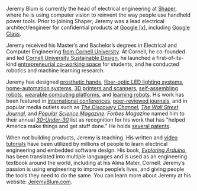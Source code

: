 Jeremy Blum is currently the head of electrical engineering at [Shaper](http://shapertools.com), where he is using computer vision to reinvent the way people use handheld power tools. Prior to joining Shaper, Jeremy was a lead electrical architect/engineer for confidential products at [Google [x]](http://www.jeremyblum.com/2013/08/11/whats-next/), including [Google Glass](https://en.wikipedia.org/wiki/Google_Glass).

Jeremy received his Master’s and Bachelor’s degrees in Electrical and Computer Engineering [from Cornell University](http://www.jeremyblum.com/2013/08/10/looking-back/). At Cornell, he co-founded and led [Cornell University Sustainable Design](http://cusd.cornell.edu), he launched a first-of-its-kind [entrepreneurial co-working space](http://www.jeremyblum.com/portfolio/popshop/) for students, and he conducted robotics and machine learning research.
 
Jeremy has designed [prosthetic hands](http://www.jeremyblum.com/portfolio/fsr-controlled-prosthetic-hand/), [fiber-optic LED lighting systems](http://www.jeremyblum.com/portfolio/hybrid-lighting/), [home-automation systems](http://jarvis.jeremyblum.com), [3D printers and scanners](http://www.jeremyblum.com/portfolio/makerbot/), [self-assembling robots](http://www.jeremyblum.com/portfolio/stochastic-modular-assembly/), [wearable computing platforms](http://www.jeremyblum.com/portfolio/sudoglove-hardware-controller/), and [learning robots](http://www.jeremyblum.com/portfolio/aracna/). His work has been featured in [international conferences](http://www.jeremyblum.com/2013/03/28/techkriti/), [peer-reviewed journals](http://www.jeremyblum.com/2013/10/06/machine-metabolism-ieee-ram/), and in popular media outlets such as [*The Discovery Channel*](http://www.jeremyblum.com/2011/04/15/sudoglove-on-discovery-channel/), [*The Wall Street Journal*](http://www.jeremyblum.com/2015/10/15/jarvis-wsj/), and [*Popular Science Magazine*](http://www.jeremyblum.com/2015/03/21/raincloud-umbrella-minder-v2/). *Forbes Magazine* named him to their annual [*30-Under-30*](http://www.forbes.com/profile/jeremy-blum/) list as recognition for his work that has "helped America make things and get stuff done." He holds [several patents](https://patents.google.com/?inventor=Jeremy+Evan+Blum).
 
When not building products, Jeremy is teaching. His written and [video tutorials](https://youtube.com/sciguy14) have been utilized by millions of people to learn electrical engineering and embedded software design. His book, [*Exploring Arduino*](http://exploringarduino.com), has been translated into multiple languages and is used as an engineering textbook around the world, including at his Alma Mater, Cornell. Jeremy’s passion is using engineering to improve people’s lives, and giving people the tools they need to do the same. You can learn more about Jeremy at his website: [JeremyBlum.com](http://jeremyblum.com).
